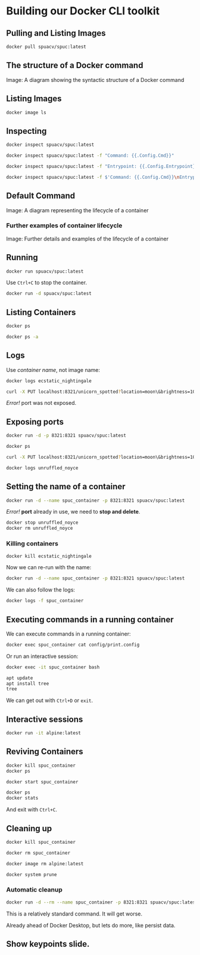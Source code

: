 # Building our Docker CLI toolkit


## Pulling and Listing Images
```bash
docker pull spuacv/spuc:latest
```

## The structure of a Docker command
Image: A diagram showing the syntactic structure of a Docker command

## Listing Images
```bash
docker image ls
```

## Inspecting
```bash
docker inspect spuacv/spuc:latest
```
```bash
docker inspect spuacv/spuc:latest -f "Command: {{.Config.Cmd}}"
```
```bash
docker inspect spuacv/spuc:latest -f "Entrypoint: {{.Config.Entrypoint}}"
```
```bash
docker inspect spuacv/spuc:latest -f $'Command: {{.Config.Cmd}}\nEntrypoint: {{.Config.Entrypoint}}'
```

## Default Command
Image: A diagram representing the lifecycle of a container

### Further examples of container lifecycle
Image: Further details and examples of the lifecycle of a container


## Running
```bash
docker run spuacv/spuc:latest
```
Use `Ctrl+C` to stop the container.
```bash
docker run -d spuacv/spuc:latest
```

## Listing Containers
```bash
docker ps
```
```bash
docker ps -a
```

## Logs
Use *container name*, not image name:
```bash
docker logs ecstatic_nightingale
```
```bash
curl -X PUT localhost:8321/unicorn_spotted?location=moon\&brightness=100
```
*Error!* port was not exposed.

## Exposing ports
```bash
docker run -d -p 8321:8321 spuacv/spuc:latest
```
```bash
docker ps
```
```bash
curl -X PUT localhost:8321/unicorn_spotted?location=moon\&brightness=100
```
```bash
docker logs unruffled_noyce
```

## Setting the name of a container
```bash
docker run -d --name spuc_container -p 8321:8321 spuacv/spuc:latest
```
*Error!* **port** already in use, we need to **stop and delete**.
```bash
docker stop unruffled_noyce
docker rm unruffled_noyce
```

### Killing containers
```bash
docker kill ecstatic_nightingale
```

Now we can re-run with the name:
```bash
docker run -d --name spuc_container -p 8321:8321 spuacv/spuc:latest
```
We can also follow the logs:
```bash
docker logs -f spuc_container
```

## Executing commands in a running container
We can execute commands in a running container:
```bash
docker exec spuc_container cat config/print.config
```
Or run an interactive session:
```bash
docker exec -it spuc_container bash
```
```bash
apt update
apt install tree
tree
```
We can get out with `Ctrl+D` or `exit`.


## Interactive sessions
```bash
docker run -it alpine:latest
```

## Reviving Containers
```bash
docker kill spuc_container
docker ps
```
```bash
docker start spuc_container
```
```bash
docker ps
docker stats
```
And exit with `Ctrl+C`.

## Cleaning up
```bash
docker kill spuc_container
```
```bash
docker rm spuc_container
```
```bash
docker image rm alpine:latest
```
```bash
docker system prune
```

### Automatic cleanup
```bash
docker run -d --rm --name spuc_container -p 8321:8321 spuacv/spuc:latest
```
This is a relatively standard command.
It will get worse.

Already ahead of Docker Desktop, but lets do more, like persist data.


## Show keypoints slide.
